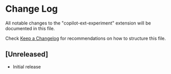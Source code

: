 # Change Log

All notable changes to the "copilot-ext-experiment" extension will be documented in this file.

Check [Keep a Changelog](http://keepachangelog.com/) for recommendations on how to structure this file.

## [Unreleased]

- Initial release